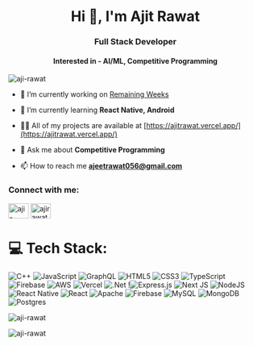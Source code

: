 <h1 align="center">Hi 👋, I'm Ajit Rawat</h1>
<h3 align="center">Full Stack Developer </h3>
<h4 align= "center"> Interested in - AI/ML, Competitive Programming</h4>

<p align="left"> <img src="https://komarev.com/ghpvc/?username=aji-rawat&label=Profile%20views&color=0e75b6&style=flat" alt="aji-rawat" /> </p>

- 🔭 I’m currently working on [Remaining Weeks](https://github.com/Aji-Rawat/Remaining-Weeks.git)

- 🌱 I’m currently learning **React Native, Android**

- 👨‍💻 All of my projects are available at [https://ajitrawat.vercel.app/](https://ajitrawat.vercel.app/)

- 💬 Ask me about **Competitive Programming**

- 📫 How to reach me **ajeetrawat056@gmail.com**

<h3 align="left">Connect with me:</h3>
<p align="left">
<a href="https://linkedin.com/in/aji-rawat" target="blank"><img align="center" src="https://raw.githubusercontent.com/rahuldkjain/github-profile-readme-generator/master/src/images/icons/Social/linked-in-alt.svg" alt="aji-rawat" height="30" width="40" /></a>
<a href="https://www.leetcode.com/ajirawat" target="blank"><img align="center" src="https://raw.githubusercontent.com/rahuldkjain/github-profile-readme-generator/master/src/images/icons/Social/leet-code.svg" alt="ajirawat" height="30" width="40" /></a>
</p>

# 💻 Tech Stack:
![C++](https://img.shields.io/badge/c++-%2300599C.svg?style=for-the-badge&logo=c%2B%2B&logoColor=white) ![JavaScript](https://img.shields.io/badge/javascript-%23323330.svg?style=for-the-badge&logo=javascript&logoColor=%23F7DF1E) ![GraphQL](https://img.shields.io/badge/-GraphQL-E10098?style=for-the-badge&logo=graphql&logoColor=white) ![HTML5](https://img.shields.io/badge/html5-%23E34F26.svg?style=for-the-badge&logo=html5&logoColor=white) ![CSS3](https://img.shields.io/badge/css3-%231572B6.svg?style=for-the-badge&logo=css3&logoColor=white) ![TypeScript](https://img.shields.io/badge/typescript-%23007ACC.svg?style=for-the-badge&logo=typescript&logoColor=white) ![Firebase](https://img.shields.io/badge/firebase-%23039BE5.svg?style=for-the-badge&logo=firebase) ![AWS](https://img.shields.io/badge/AWS-%23FF9900.svg?style=for-the-badge&logo=amazon-aws&logoColor=white) ![Vercel](https://img.shields.io/badge/vercel-%23000000.svg?style=for-the-badge&logo=vercel&logoColor=white) ![.Net](https://img.shields.io/badge/.NET-5C2D91?style=for-the-badge&logo=.net&logoColor=white) !![Express.js](https://img.shields.io/badge/express.js-%23404d59.svg?style=for-the-badge&logo=express&logoColor=%2361DAFB) ![Next JS](https://img.shields.io/badge/Next-black?style=for-the-badge&logo=next.js&logoColor=white) ![NodeJS](https://img.shields.io/badge/node.js-6DA55F?style=for-the-badge&logo=node.js&logoColor=white) ![React Native](https://img.shields.io/badge/react_native-%2320232a.svg?style=for-the-badge&logo=react&logoColor=%2361DAFB) ![React](https://img.shields.io/badge/react-%2320232a.svg?style=for-the-badge&logo=react&logoColor=%2361DAFB) ![Apache](https://img.shields.io/badge/apache-%23D42029.svg?style=for-the-badge&logo=apache&logoColor=white) ![Firebase](https://img.shields.io/badge/Firebase-039BE5?style=for-the-badge&logo=Firebase&logoColor=white) ![MySQL](https://img.shields.io/badge/mysql-%2300000f.svg?style=for-the-badge&logo=mysql&logoColor=white) ![MongoDB](https://img.shields.io/badge/MongoDB-%234ea94b.svg?style=for-the-badge&logo=mongodb&logoColor=white) ![Postgres](https://img.shields.io/badge/postgres-%23316192.svg?style=for-the-badge&logo=postgresql&logoColor=white) 

<p><img align="center" src="https://github-readme-stats.vercel.app/api/top-langs?username=aji-rawat&show_icons=true&locale=en&layout=compact" alt="aji-rawat" /></p>

<p><img align="center" src="https://github-readme-streak-stats.herokuapp.com/?user=aji-rawat&" alt="aji-rawat" /></p>
